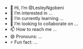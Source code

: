 - 👋 Hi, I’m @LesleyNgobeni
- 👀 I’m interested in ...
- 🌱 I’m currently learning ...
- 💞️ I’m looking to collaborate on ...
- 📫 How to reach me ...
- 😄 Pronouns: ...
- ⚡ Fun fact: ...

<!---
LesleyNgobeni/LesleyNgobeni is a ✨ special ✨ repository because its `README.md` (this file) appears on your GitHub profile.
You can click the Preview link to take a look at your changes.
--->
